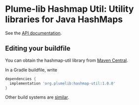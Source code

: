 # Plume-lib Hashmap Util:  Utility libraries for Java HashMaps

See the [API documentation](http://plumelib.org/hashmap-util/api/org/plumelib/util/package-summary.html#package.description).

## Editing your buildfile

You can obtain the hashmap-util library from [Maven
Central](https://search.maven.org/#search%7Cga%7C1%7Cg%3A%22org.plumelib%22%20a%3A%22hashmap-util%22).

In a Gradle buildfile, write

```gradle
dependencies {
  implementation 'org.plumelib:hashmap-util:1.0.0'
}
```

Other build systems are [similar](https://search.maven.org/artifact/org.plumelib/hashmap-util/1.0.0/jar).
